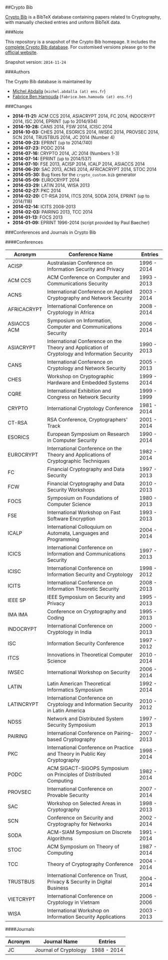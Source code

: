 ##Crypto Bib

[Crypto Bib](http://cryptobib.di.ens.fr/) is a BibTeX database containing papers related to Cryptography, with manually checked entries and uniform BibTeX data.

###Note

This repository is a snapshot of the Crypto Bib homepage. It includes the [complete Crypto Bib database](http://cryptobib.di.ens.fr/init/static/files/crypto.zip). For customised versions please go to the [official website](http://cryptobib.di.ens.fr/init/default/custom).

Snapshot version: `2014-11-24`


###Authors

The Crypto Bib database is maintained by

  - [Michel Abdalla](http://www.di.ens.fr/~mabdalla) (`michel.abdalla (at) ens.fr`)
  - [Fabrice Ben Hamouda](http://www.normalesup.org/~fbenhamo) (`fabrice.ben.hamouda (at) ens.fr`)


###Changes

  - **2014-11-21:** ACM CCS 2014, ASIACRYPT 2014, FC 2014, INDOCRYPT 2014, ISC 2014, EPRINT (up to 2014/934)
  - **2014-10-28:** CANS 2014, FSW 2014, ICISC 2014
  - **2014-10-03:** CHES 2014, ESORICS 2014, IWSEC 2014, PROVSEC 2014, SCN 2014, TRUSTBUS 2014, JC 2014 (Number 4)
  - **2014-09-23:** EPRINT (up to 2014/740)
  - **2014-07-23:** PODC 2014
  - **2014-07-16:** CRYPTO 2014, JC 2014 (Numbers 1-3)
  - **2014-07-14:** EPRINT (up to 2014/537)
  - **2014-07-10:** FSE 2013, ACISP 2014, ICALP 2014, ASIACCS 2014
  - **2014-06-20:** SAC 2013, ACNS 2014, AFRICACRYPT 2014, STOC 2014
  - **2014-05-30:** Bug fixes for the `crypto_custom.bib` generator
  - **2014-05-09:** EUROCRYPT 2014
  - **2014-03-29:** LATIN 2014, WISA 2013
  - **2014-02-27:** PKC 2014
  - **2014-02-20:** CT-RSA 2014, ITCS 2014, SODA 2014, EPRINT (up to 2014/118)
  - **2014-02-14:** ICITS 2008-2013
  - **2014-02-03:** PAIRING 2013, TCC 2014
  - **2014-01-13:** FOCS 2013
  - **2014-01-09:** EPRINT 1996-2014 (script provided by Paul Baecher)

###Conferences and Journals in Crypto Bib

####Conferences

| Acronym     | Conference Name                                                                               | Entries     |
| ----------- | --------------------------------------------------------------------------------------------- | ----------- |
| ACISP       | Australasian Conference on Information Security and Privacy                                   | 1996 - 2014 |
| ACM CCS     | ACM Conference on Computer and Communications Security                                        | 1993 - 2013 |
| ACNS        | International Conference on Applied Cryptography and Network Security                         | 2003 - 2014 |
| AFRICACRYPT | International Conference on Cryptology in Africa                                              | 2008 - 2014 |
| ASIACCS ACM | Symposium on Information, Computer and Communications Security                                | 2006 - 2014 |
| ASIACRYPT   | International Conference on the Theory and Application of Cryptology and Information Security | 1990 - 2013 |
| CANS        | International Conference on Cryptology and Network Security                                   | 2005 - 2013 |
| CHES        | Workshop on Cryptographic Hardware and Embedded Systems                                       | 1999 - 2014 |
| CQRE        | International Exhibition and Congress on Network Security                                     | 1999 - 1999 |
| CRYPTO      | International Cryptology Conference                                                           | 1981 - 2014 |
| CT-RSA      | RSA Conference, Cryptographers' Track                                                         | 2001 - 2014 |
| ESORICS     | European Symposium on Research in Computer Security                                           | 1990 - 2014 |
| EUROCRYPT   | International Conference on the Theory and Applications of Cryptographic Techniques           | 1982 - 2014 |
| FC          | Financial Cryptography and Data Security                                                      | 1997 - 2013 |
| FCW         | Financial Cryptography and Data Security Workshops                                            | 2010 - 2013 |
| FOCS        | Symposium on Foundations of Computer Science                                                  | 1980 - 2013 |
| FSE         | International Workshop on Fast Software Encryption                                            | 1993 - 2013 |
| ICALP       | International Colloquium on Automata, Languages and Programming                               | 2004 - 2014 |
| ICICS       | International Conference on Information and Communications Security                           | 1997 - 2013 |
| ICISC       | International Conference on Information Security and Cryptology                               | 1998 - 2012 |
| ICITS       | International Conference on Information Theoretic Security                                    | 2008 - 2013 |
| IEEE SP     | IEEE Symposium on Security and Privacy                                                        | 1995 - 2013 |
| IMA IMA     | Conference on Cryptography and Coding                                                         | 1995 - 2013 |
| INDOCRYPT   | International Conference on Cryptology in India                                               | 2000 - 2013 |
| ISC         | Information Security Conference                                                               | 1997 - 2012 |
| ITCS        | Innovations in Theoretical Computer Science                                                   | 2010 - 2014 |
| IWSEC       | International Workshop on Security                                                            | 2006 - 2014 |
| LATIN       | Latin American Theoretical Informatics Symposium                                              | 1992 - 2014 |
| LATINCRYPT  | International Conference on Cryptology and Information Security in Latin America              | 2010 - 2012 |
| NDSS        | Network and Distributed System Security Symposium                                             | 1997 - 2013 |
| PAIRING     | International Conference on Pairing-based Cryptography                                        | 2007 - 2013 |
| PKC         | International Conference on Practice and Theory in Public Key Cryptography                    | 1998 - 2014 |
| PODC        | ACM SIGACT-SIGOPS Symposium on Principles of Distributed Computing                            | 1982 - 2014 |
| PROVSEC     | International Conference on Provable Security                                                 | 2007 - 2014 |
| SAC         | Workshop on Selected Areas in Cryptography                                                    | 1998 - 2013 |
| SCN         | Conference on Security and Cryptography for Networks                                          | 2002 - 2014 |
| SODA        | ACM-SIAM Symposium on Discrete Algorithms                                                     | 1991 - 2014 |
| STOC        | ACM Symposium on Theory of Computing                                                          | 1987 - 2014 |
| TCC         | Theory of Cryptography Conference                                                             | 2004 - 2014 |
| TRUSTBUS    | International Conference on Trust, Privacy &amp; Security in Digital Business                 | 2004 - 2014 |
| VIETCRYPT   | International Conference on Cryptology in Vietnam                                             | 2006 - 2006 |
| WISA        | International Workshop on Information Security Applications                                   | 2003 - 2013 |


####Journals

| Acronym | Journal Name            | Entries     |
| ------- | ----------------------- | ----------- |
| JC      | Journal of Cryptology   | 1988 - 2014 |

